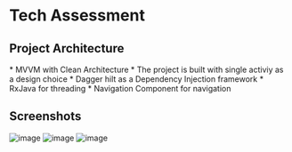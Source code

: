 # Tech Assessment

<h2>Project Architecture</h2>
* MVVM with Clean Architecture
* The project is built with single activiy as a design choice 
* Dagger hilt as a Dependency Injection framework
* RxJava for threading
* Navigation Component for navigation

<h2>Screenshots</h2>

![image](https://i.imgur.com/GenpNFi.png)
![image](https://i.imgur.com/4wv8h8l.png)
![image](https://i.imgur.com/ZhGVIPq.png)
